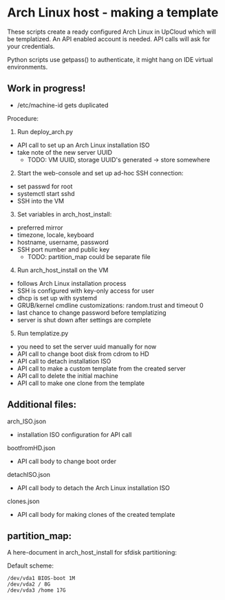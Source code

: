 # Arch Linux host - making a template

These scripts create a ready configured Arch Linux in UpCloud
which will be templatized. An API enabled account is needed.
API calls will ask for your credentials.

Python scripts use getpass() to authenticate, it might hang
on IDE virtual environments.

## Work in progress!

- /etc/machine-id gets duplicated

Procedure:

1. Run deploy_arch.py
  - API call to set up an Arch Linux installation ISO
  - take note of the new server UUID 
    - TODO: VM UUID, storage UUID's generated -> store somewhere
2. Start the web-console and set up ad-hoc SSH connection:
  - set passwd for root
  - systemctl start sshd
  - SSH into the VM
3. Set variables in arch_host_install:
  - preferred mirror
  - timezone, locale, keyboard
  - hostname, username, password
  - SSH port number and public key
    - TODO: partition_map could be separate file
4. Run arch_host_install on the VM
  - follows Arch Linux installation process
  - SSH is configured with key-only access for user
  - dhcp is set up with systemd
  - GRUB/kernel cmdline customizations: random.trust and timeout 0
  - last chance to change password before templatizing
  - server is shut down after settings are complete
5. Run templatize.py
  - you need to set the server uuid manually for now
  - API call to change boot disk from cdrom to HD
  - API call to detach installation ISO
  - API call to make a custom template from the created server
  - API call to delete the initial machine
  - API call to make one clone from the template

## Additional files:

arch_ISO.json
- installation ISO configuration for API call

bootfromHD.json
- API call body to change boot order

detachISO.json
- API call body to detach the Arch Linux installation ISO

clones.json
- API call body for making clones of the created template


## partition_map:

A here-document in arch_host_install for sfdisk partitioning:

Default scheme:
```
/dev/vda1 BIOS-boot 1M  
/dev/vda2 / 8G  
/dev/vda3 /home 17G  
```

